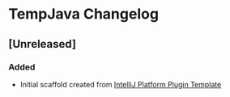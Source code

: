 <!-- Keep a Changelog guide -> https://keepachangelog.com -->

# TempJava Changelog

## [Unreleased]
### Added
- Initial scaffold created from [IntelliJ Platform Plugin Template](https://github.com/JetBrains/intellij-platform-plugin-template)
